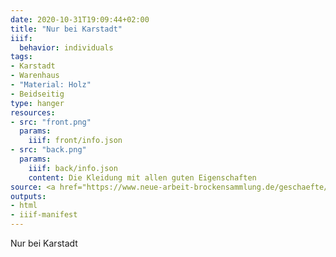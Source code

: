 ```yaml
---
date: 2020-10-31T19:09:44+02:00
title: "Nur bei Karstadt"
iiif:
  behavior: individuals
tags:
- Karstadt
- Warenhaus
- "Material: Holz"
- Beidseitig
type: hanger
resources:
- src: "front.png"
  params:
    iiif: front/info.json
- src: "back.png"
  params:
    iiif: back/info.json
    content: Die Kleidung mit allen guten Eigenschaften
source: <a href="https://www.neue-arbeit-brockensammlung.de/geschaefte/zweigstelle-kim/">KiM</a>
outputs:
- html
- iiif-manifest
---
```

Nur bei Karstadt
